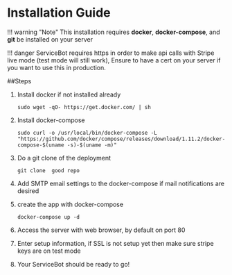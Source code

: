# Installation Guide

!!! warning "Note"
    This installation requires **docker**, **docker-compose**, and **git** be installed on your 
    server

!!! danger
    ServiceBot requires https in order to make api calls with Stripe live mode (test mode will still work),
    Ensure to have a cert on your server if you want to use this in production. 
    
##Steps

1. Install docker if not installed already

    
    ``sudo wget -qO- https://get.docker.com/ | sh``

2. Install docker-compose


    ``sudo curl -o /usr/local/bin/docker-compose -L "https://github.com/docker/compose/releases/download/1.11.2/docker-compose-$(uname -s)-$(uname -m)"``

3. Do a git clone of the deployment 


    ``git clone  good repo``
    
4. Add SMTP email settings to the docker-compose if mail notifications are desired
    
5. create the app with docker-compose


    ``docker-compose up -d``

6. Access the server with web browser, by default on port 80

7. Enter setup information, if SSL is not setup yet then make sure stripe keys are on test mode

8. Your ServiceBot should be ready to go!